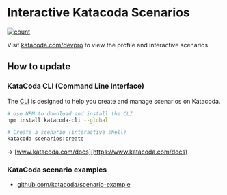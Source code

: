 # Interactive Katacoda Scenarios

[![count](http://shields.katacoda.com/katacoda/devpro/count.svg)](https://www.katacoda.com/devpro "Get your profile on Katacoda.com")

Visit [katacoda.com/devpro](https://www.katacoda.com/devpro) to view the profile and interactive scenarios.

## How to update

### KataCoda CLI (Command Line Interface)

The [CLI](https://www.npmjs.com/package/katacoda-cli) is designed to help you create and manage scenarios on Katacoda.

```bash
# Use NPM to download and install the CLI
npm install katacoda-cli --global

# Create a scenario (interactive shell)
katacoda scenarios:create
```

&rarr; [www.katacoda.com/docs](https://www.katacoda.com/docs)

### KataCoda scenario examples

* [github.com/katacoda/scenario-example](https://github.com/katacoda/scenario-example)

